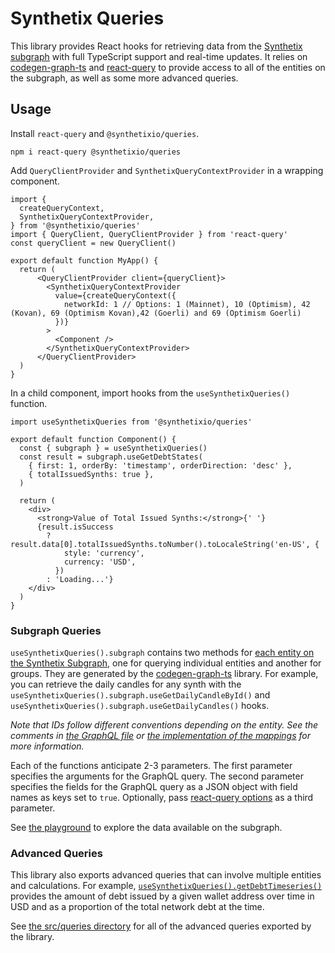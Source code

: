 # Synthetix Queries

This library provides React hooks for retrieving data from the [Synthetix subgraph](https://github.com/Synthetixio/synthetix-subgraph) with full TypeScript support and real-time updates. It relies on [codegen-graph-ts](https://github.com/dbeal-eth/codegen-graph-ts) and [react-query](https://react-query.tanstack.com/) to provide access to all of the entities on the subgraph, as well as some more advanced queries.

## Usage

Install `react-query` and `@synthetixio/queries`.

```
npm i react-query @synthetixio/queries
```

Add `QueryClientProvider` and `SynthetixQueryContextProvider` in a wrapping component.

```
import {
  createQueryContext,
  SynthetixQueryContextProvider,
} from '@synthetixio/queries'
import { QueryClient, QueryClientProvider } from 'react-query'
const queryClient = new QueryClient()

export default function MyApp() {
  return (
      <QueryClientProvider client={queryClient}>
        <SynthetixQueryContextProvider
          value={createQueryContext({
            networkId: 1 // Options: 1 (Mainnet), 10 (Optimism), 42 (Kovan), 69 (Optimism Kovan),42 (Goerli) and 69 (Optimism Goerli)
          })}
        >
          <Component />
        </SynthetixQueryContextProvider>
      </QueryClientProvider>
  )
}
```

In a child component, import hooks from the `useSynthetixQueries()` function.

```
import useSynthetixQueries from '@synthetixio/queries'

export default function Component() {
  const { subgraph } = useSynthetixQueries()
  const result = subgraph.useGetDebtStates(
    { first: 1, orderBy: 'timestamp', orderDirection: 'desc' },
    { totalIssuedSynths: true },
  )

  return (
    <div>
      <strong>Value of Total Issued Synths:</strong>{' '}
      {result.isSuccess
        ? result.data[0].totalIssuedSynths.toNumber().toLocaleString('en-US', {
            style: 'currency',
            currency: 'USD',
          })
        : 'Loading...'}
    </div>
  )
}
```

### Subgraph Queries

`useSynthetixQueries().subgraph` contains two methods for [each entity on the Synthetix Subgraph](https://github.com/Synthetixio/synthetix-subgraph/blob/main/subgraphs/main.graphql), one for querying individual entities and another for groups. They are generated by the [codegen-graph-ts](https://github.com/dbeal-eth/codegen-graph-ts) library. For example, you can retrieve the daily candles for any synth with the `useSynthetixQueries().subgraph.useGetDailyCandleById()` and `useSynthetixQueries().subgraph.useGetDailyCandles()` hooks.

_Note that IDs follow different conventions depending on the entity. See the comments in [the GraphQL file](https://github.com/Synthetixio/synthetix-subgraph/blob/main/subgraphs/main.graphql) or [the implementation of the mappings](https://github.com/Synthetixio/synthetix-subgraph/tree/main/src) for more information._

Each of the functions anticipate 2-3 parameters. The first parameter specifies the arguments for the GraphQL query. The second parameter specifies the fields for the GraphQL query as a JSON object with field names as keys set to `true`. Optionally, pass [react-query options](https://react-query.tanstack.com/reference/useQuery#_top) as a third parameter.

See [the playground](https://thegraph.com/hosted-service/subgraph/synthetixio-team/mainnet-main?selected=playground) to explore the data available on the subgraph.

### Advanced Queries

This library also exports advanced queries that can involve multiple entities and calculations. For example, [`useSynthetixQueries().getDebtTimeseries()`](src/queries/debt/useGetDebtTimeseries.ts) provides the amount of debt issued by a given wallet address over time in USD and as a proportion of the total network debt at the time.

See [the src/queries directory](src/queries) for all of the advanced queries exported by the library.
